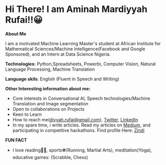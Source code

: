 # Hi There! I am Aminah Mardiyyah Rufai!!😀


**About Me**

 I am a motivated Machine Learning Master's student at African Institute for Mathematical Sciences/Machine Intelligence(Facebook and Google Sponsored), and an Intern at Data Science Nigeria.

__Technologies:__ Python,Spreadsheets, Powerbi, Computer Vision, Natural Language Processing, Machine Translation

__Language skils__: English (Fluent in Speech and Writing)

__Other Interesting information about me:__

* Core interests in Conversational AI, Speech technologies/Machine Translation and Image segmentation
* Open to collaborations on Projects
* Keen to Learn
* How to reach me(diyyah.rufai@gmail.com), [Twitter](http://twitter.com/@diyyah92), [LinkedIn](http://linkedin.com/in/aminah-mardiyyah-rufa-i)
* In my spare time, i write articles. Read my articles on [Medium](http://medium.com/@mardiyyah), and participating in competitive hackathons. Find profile Here: [Zindi](https://zindi.africa/users/Mardiyyah)

__FUN FACT__
* I love reading📘📘, sports⚽(Running, Martial Arts), meditation(Yoga), educative games: (Scrabble, Chess)


